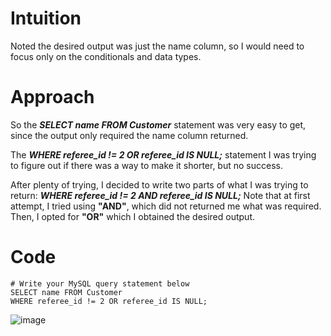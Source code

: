 # Intuition
Noted the desired output was just the name column, so I would need to focus only on the conditionals and data types.

# Approach
So the __*SELECT name FROM Customer*__ statement was very easy to get, since the output only required the name column returned. 

The __*WHERE referee_id != 2 OR referee_id IS NULL;*__ statement I was trying to figure out if there was a way to make it shorter, but no success. 

After plenty of trying, I decided to write two parts of what I was trying to return: __*WHERE referee_id != 2 AND referee_id IS NULL;*__ Note that at first attempt, I tried using __"AND"__, which did not returned me what was required. Then, I opted for __"OR"__ which I obtained the desired output.

# Code
```
# Write your MySQL query statement below
SELECT name FROM Customer
WHERE referee_id != 2 OR referee_id IS NULL;
```
![image](https://github.com/Lucas-Nascimento-Tech/Leetcode-problem-solutions/assets/94206149/c2851e54-d953-40c1-a138-e72c7cc3627f)
